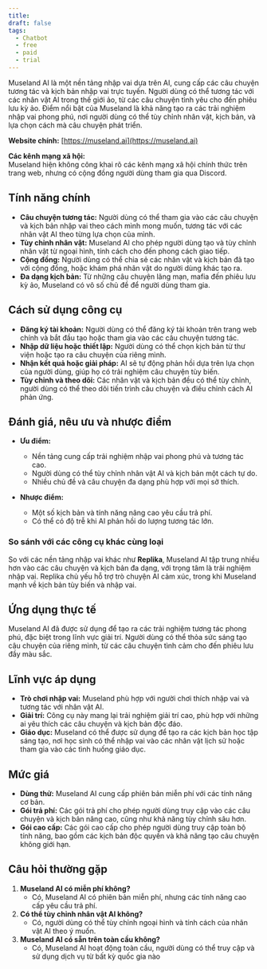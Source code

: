 ```yaml
---
title: 
draft: false
tags:
  - Chatbot
  - free
  - paid
  - trial
---
```

Museland AI là một nền tảng nhập vai dựa trên AI, cung cấp các câu chuyện tương tác và kịch bản nhập vai trực tuyến. Người dùng có thể tương tác với các nhân vật AI trong thế giới ảo, từ các câu chuyện tình yêu cho đến phiêu lưu kỳ ảo. Điểm nổi bật của Museland là khả năng tạo ra các trải nghiệm nhập vai phong phú, nơi người dùng có thể tùy chỉnh nhân vật, kịch bản, và lựa chọn cách mà câu chuyện phát triển.

**Website chính:** [https://museland.ai](https://museland.ai)

**Các kênh mạng xã hội:**  
Museland hiện không công khai rõ các kênh mạng xã hội chính thức trên trang web, nhưng có cộng đồng người dùng tham gia qua Discord.

## Tính năng chính

- **Câu chuyện tương tác:** Người dùng có thể tham gia vào các câu chuyện và kịch bản nhập vai theo cách mình mong muốn, tương tác với các nhân vật AI theo từng lựa chọn của mình.
- **Tùy chỉnh nhân vật:** Museland AI cho phép người dùng tạo và tùy chỉnh nhân vật từ ngoại hình, tính cách cho đến phong cách giao tiếp.
- **Cộng đồng:** Người dùng có thể chia sẻ các nhân vật và kịch bản đã tạo với cộng đồng, hoặc khám phá nhân vật do người dùng khác tạo ra.
- **Đa dạng kịch bản:** Từ những câu chuyện lãng mạn, mafia đến phiêu lưu kỳ ảo, Museland có vô số chủ đề để người dùng tham gia.

## Cách sử dụng công cụ

- **Đăng ký tài khoản:** Người dùng có thể đăng ký tài khoản trên trang web chính và bắt đầu tạo hoặc tham gia vào các câu chuyện tương tác.
- **Nhập dữ liệu hoặc thiết lập:** Người dùng có thể chọn kịch bản từ thư viện hoặc tạo ra câu chuyện của riêng mình.
- **Nhận kết quả hoặc giải pháp:** AI sẽ tự động phản hồi dựa trên lựa chọn của người dùng, giúp họ có trải nghiệm câu chuyện tùy biến.
- **Tùy chỉnh và theo dõi:** Các nhân vật và kịch bản đều có thể tùy chỉnh, người dùng có thể theo dõi tiến trình câu chuyện và điều chỉnh cách AI phản ứng.

## Đánh giá, nêu ưu và nhược điểm

- **Ưu điểm:**
    
    - Nền tảng cung cấp trải nghiệm nhập vai phong phú và tương tác cao.
    - Người dùng có thể tùy chỉnh nhân vật AI và kịch bản một cách tự do.
    - Nhiều chủ đề và câu chuyện đa dạng phù hợp với mọi sở thích.
- **Nhược điểm:**
    
    - Một số kịch bản và tính năng nâng cao yêu cầu trả phí.
    - Có thể có độ trễ khi AI phản hồi do lượng tương tác lớn.

### So sánh với các công cụ khác cùng loại

So với các nền tảng nhập vai khác như **Replika**, Museland AI tập trung nhiều hơn vào các câu chuyện và kịch bản đa dạng, với trọng tâm là trải nghiệm nhập vai. Replika chủ yếu hỗ trợ trò chuyện AI cảm xúc, trong khi Museland mạnh về kịch bản tùy biến và nhập vai.

## Ứng dụng thực tế

Museland AI đã được sử dụng để tạo ra các trải nghiệm tương tác phong phú, đặc biệt trong lĩnh vực giải trí. Người dùng có thể thỏa sức sáng tạo câu chuyện của riêng mình, từ các câu chuyện tình cảm cho đến phiêu lưu đầy màu sắc.

## Lĩnh vực áp dụng

- **Trò chơi nhập vai:** Museland phù hợp với người chơi thích nhập vai và tương tác với nhân vật AI.
- **Giải trí:** Công cụ này mang lại trải nghiệm giải trí cao, phù hợp với những ai yêu thích các câu chuyện và kịch bản độc đáo.
- **Giáo dục:** Museland có thể được sử dụng để tạo ra các kịch bản học tập sáng tạo, nơi học sinh có thể nhập vai vào các nhân vật lịch sử hoặc tham gia vào các tình huống giáo dục.

## Mức giá

- **Dùng thử:** Museland AI cung cấp phiên bản miễn phí với các tính năng cơ bản.
- **Gói trả phí:** Các gói trả phí cho phép người dùng truy cập vào các câu chuyện và kịch bản nâng cao, cũng như khả năng tùy chỉnh sâu hơn.
- **Gói cao cấp:** Các gói cao cấp cho phép người dùng truy cập toàn bộ tính năng, bao gồm các kịch bản độc quyền và khả năng tạo câu chuyện không giới hạn.

## Câu hỏi thường gặp

1. **Museland AI có miễn phí không?**
    - Có, Museland AI có phiên bản miễn phí, nhưng các tính năng cao cấp yêu cầu trả phí.
2. **Có thể tùy chỉnh nhân vật AI không?**
    - Có, người dùng có thể tùy chỉnh ngoại hình và tính cách của nhân vật AI theo ý muốn.
3. **Museland AI có sẵn trên toàn cầu không?**
    - Có, Museland AI hoạt động toàn cầu, người dùng có thể truy cập và sử dụng dịch vụ từ bất kỳ quốc gia nào